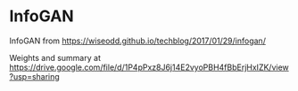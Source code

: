 # InfoGAN

InfoGAN from https://wiseodd.github.io/techblog/2017/01/29/infogan/

Weights and summary at https://drive.google.com/file/d/1P4pPxz8J6j14E2vyoPBH4fBbErjHxIZK/view?usp=sharing

